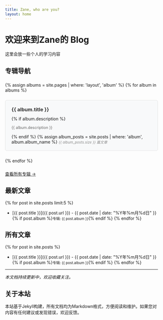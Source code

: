 ```yaml
---
title: Zane, who are you?
layout: home
---
```


# 欢迎来到Zane的 Blog

 这里会放一些个人的学习内容

## 专辑导航

<div class="albums-preview">
  {% assign albums = site.pages | where: 'layout', 'album' %}
  {% for album in albums %}
    <div class="album-preview">
      <h3><a href="{{ album.url }}">{{ album.title }}</a></h3>
      {% if album.description %}
        <p>{{ album.description }}</p>
      {% endif %}
      {% assign album_posts = site.posts | where: 'album', album.album_name %}
      <small>{{ album_posts.size }} 篇文章</small>
    </div>
  {% endfor %}
</div>

<p><a href="/albums/">查看所有专辑 →</a></p>

## 最新文章

{% for post in site.posts limit:5 %}
- [{{ post.title }}]({{ post.url }}) - {{ post.date | date: "%Y年%m月%d日" }}
  {% if post.album %}<small>专辑: {{ post.album }}</small>{% endif %}
{% endfor %}

## 所有文章

{% for post in site.posts %}
- [{{ post.title }}]({{ post.url }}) - {{ post.date | date: "%Y年%m月%d日" }}
  {% if post.album %}<small>专辑: {{ post.album }}</small>{% endif %}
{% endfor %}

---

*本文档持续更新中，欢迎收藏关注。*

## 关于本站

本站基于Jekyll构建，所有文档均为Markdown格式，方便阅读和维护。如果您对内容有任何建议或发现错误，欢迎反馈。

<style>
.albums-preview {
  display: grid;
  grid-template-columns: repeat(auto-fit, minmax(250px, 1fr));
  gap: 1.5rem;
  margin: 1.5rem 0;
}

.album-preview {
  border: 1px solid #e1e1e1;
  border-radius: 6px;
  padding: 1.25rem;
  background: #f8f9fa;
  transition: transform 0.2s ease, box-shadow 0.2s ease;
}

.album-preview:hover {
  transform: translateY(-2px);
  box-shadow: 0 4px 12px rgba(0,0,0,0.1);
}

.album-preview h3 {
  margin-top: 0;
  margin-bottom: 0.75rem;
}

.album-preview h3 a {
  text-decoration: none;
  color: #333;
}

.album-preview h3 a:hover {
  color: #007acc;
}

.album-preview p {
  color: #666;
  font-size: 0.9em;
  line-height: 1.4;
  margin-bottom: 0.75rem;
}

.album-preview small {
  color: #888;
  font-style: italic;
}
</style>
